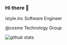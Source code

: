 ### Hi there 👋

istyle.inc Software Engineer

@cosme Technology Group

![github stats](https://github-readme-stats.vercel.app/api/top-langs/?username=bannot&layout=compact&theme=tokyonight)
